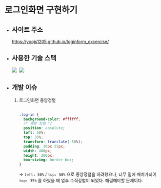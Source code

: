 # 로그인화면 구현하기

- ## 사이트 주소

  https://yoojs1205.github.io/loginform_excercise/

- ## 사용한 기술 스택

  <img src="https://img.shields.io/badge/HTML5-E34F26?style=flat-square&logo=HTML5&logoColor=white"/></a>&nbsp;
  <img src="https://img.shields.io/badge/CSS3-1572B6?style=flat-square&logo=CSS3&logoColor=white"/></a>&nbsp;

- ## 개발 이슈
  1. 로그인화면 중앙정렬<br><br>
     ```css
     .log-in {
       background-color: #ffffff;
       /* 중앙 정렬 */
       position: absolute;
       left: 50%;
       top: 35%;
       transform: translate(-50%);
       padding: 30px 25px;
       width: 400px;
       height: 200px;
       box-sizing: border-box;
     }
     ```
     => `left: 50%` / `top: 50%` 으로 중앙정렬을 하려했으나, 너무 밑에 배치가되어 `top: 35%` 를 하였을 때 얼추 수직정렬이 되었다. 해결해야할 문제이다.
